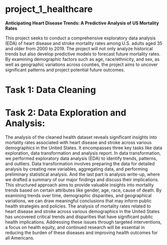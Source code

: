 # project_1_healthcare

**Anticipating Heart Disease Trends: A Predictive Analysis of US Mortality Rates**

This project seeks to conduct a comprehensive exploratory data analysis (EDA) of heart disease and stroke mortality rates among U.S. adults aged 35 and older from 2000 to 2019. The project will not only analyze historical trends but also develop predictive models to forecast future mortality rates. By examining demographic factors such as age, race/ethnicity, and sex, as well as geographic variations across counties, the project aims to uncover significant patterns and project potential future outcomes.

# Task 1: Data Cleaning


# Task 2: Data Exploration and Analysis: 
The analysis of the cleaned health dataset reveals significant insights into mortality rates associated with heart disease and stroke across various demographics in the United States. It encompasses three key tasks like data exploration, data transformation and analysis report. In data transformation, we performed exploratory data analysis (EDA) to identify trends, patterns, and outliers. Data transformation involves preparing the data for detailed analysis by creating new variables, aggregating data, and performing preliminary statistical analysis. And the last part is analysis write-up, where we drafted a summary of our major findings and discuss their implications. This structured approach aims to provide valuable insights into mortality trends based on certain attributes like gender, age, race, cause of death. By examining trends over time, demographic disparities, and geographical variations, we can draw meaningful conclusions that may inform public health strategies and policies. The analysis of mortality rates related to heart disease and stroke across various demographics in the United States has uncovered critical trends and disparities that have significant public health implications. Addressing these issues through targeted interventions, a focus on health equity, and continued research will be essential in reducing the burden of these diseases and improving health outcomes for all Americans.
